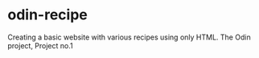 # odin-recipe
Creating a basic website with various recipes using only HTML. 
The Odin project, Project no.1